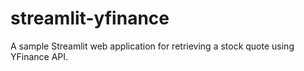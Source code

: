 # streamlit-yfinance
A sample Streamlit web application for retrieving a stock quote using YFinance API.

